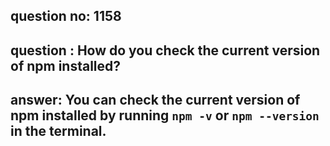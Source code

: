 
      
## question no: 1158

## question : How do you check the current version of npm installed?

## answer: You can check the current version of npm installed by running `npm -v` or `npm --version` in the terminal.
      